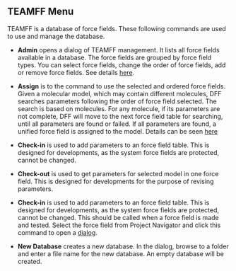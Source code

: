 ## TEAMFF Menu 

TEAMFF is a database of force fields. These following commands are used to use and manage the database. 
 
- **Admin** opens a dialog of TEAMFF management. It lists all force fields available in a database. The force fields are grouped by force field types. You can select force fields, change the order of force fields, add or remove force fields. See details [here](./TEAMFF-Admin.md). 

- **Assign** is to the command to use the selected and ordered force fields. Given a molecular model, which may contain different molecules, DFF searches parameters following the order of force field selected. The search is based on molecules. For any molecule, if its parameters are not complete, DFF will move to the next force field table for searching, until all parameters are found or failed. If all parameters are found, a unified force field is assigned to the model. Details can be seen [here](./TEAMFF-Assign.md)

- **Check-in** is used to add parameters to an force field table. This is designed for developments, as the system force fields are protected, cannot be changed.   

- **Check-out** is used to get parameters for selected model in one force field. This is designed for developments for the purpose of revising parameters.    

- **Check-in** is used to add parameters to an force field table. This is designed for developments, as the system force fields are protected, cannot be changed. This should be called when a force field is made and tested. Select the force field from Project Navigator and click this command to open a [dialog](./TEAMFF-Check-in.md).   

- **New Database** creates a new database. In the dialog, browse to a folder and enter a file name for the new database. An empty database will be created.
